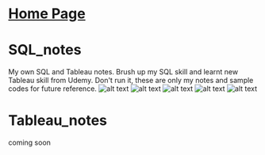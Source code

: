 # [Home Page](https://noelcodes.github.io/)


# SQL_notes
My own SQL and Tableau notes. Brush up my SQL skill and learnt new Tableau skill from Udemy. Don't run it, these are only my notes and sample codes for future reference.
![alt text](https://i.imgur.com/DS1EBt0.jpg)
![alt text](https://i.imgur.com/rcMio19.jpg)
![alt text](https://i.imgur.com/V6vE7IX.jpg)
![alt text](https://i.imgur.com/K3SWjMh.jpg)
![alt text](https://i.imgur.com/fq0EKUL.jpg)
# Tableau_notes
coming soon

